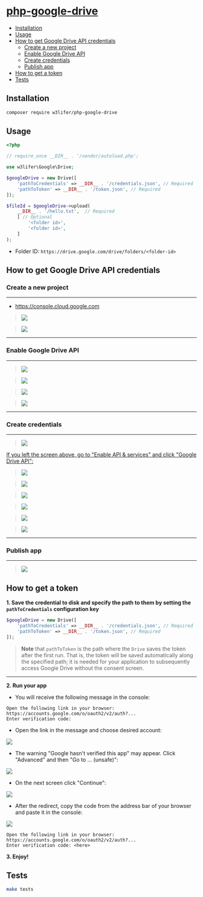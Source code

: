 # [php-google-drive](https://packagist.org/packages/w3lifer/php-google-drive)

- [Installation](#installation)
- [Usage](#usage)
- [How to get Google Drive API credentials](#how-to-get-google-drive-api-credentials)
  - [Create a new project](#create-a-new-project)
  - [Enable Google Drive API](#enable-google-drive-api)
  - [Create credentials](#create-credentials)
  - [Publish app](#publish-app)
- [How to get a token](#how-to-get-a-token)
- [Tests](#tests)

## Installation

``` sh
composer require w3lifer/php-google-drive
```

## Usage

``` php
<?php

// require_once __DIR__ . '/vendor/autoload.php';

use w3lifer\Google\Drive;

$googleDrive = new Drive([
    'pathToCredentials' => __DIR__ . '/credentials.json', // Required
    'pathToToken' => __DIR__ . '/token.json', // Required
]);

$fileId = $googleDrive->upload(
    __DIR__ . '/hello.txt',  // Required
    [ // Optional
        '<folder id>',
        '<folder id>',
    ]
);
```

- Folder ID: `https://drive.google.com/drive/folders/<folder-id>`

## How to get Google Drive API credentials

### Create a new project

---

- https://console.cloud.google.com

> ![](img/1.png)

> ![](img/2.png)

---

### Enable Google Drive API

---

> ![](img/3.png)

> ![](img/4.png)

> ![](img/5.png)

> ![](img/6.png)

---

### Create credentials

---

> ![](img/7.png)

<ins>If you left the screen above, go to "Enable API & services" and click "Google Drive API":</ins>

> ![](img/8.png)

> ![](img/9.png)

> ![](img/10.png)

> ![](img/11.png)

> ![](img/12.png)

> ![](img/13.png)

---

### Publish app

---

> ![](img/14.png)

## How to get a token

**1. Save the credential to disk and specify the path to them by setting the `pathToCredentials` configuration key**

``` php
$googleDrive = new Drive([
    'pathToCredentials' => __DIR__ . '/credentials.json', // Required
    'pathToToken' => __DIR__ . '/token.json', // Required
]);
```

> **Note** that `pathToToken` is the path where the `Drive` saves the token after the first run. That is, the token will be saved automatically along the specified path; it is needed for your application to subsequently access Google Drive without the consent screen.

---

**2. Run your app**

- You will receive the following message in the console:

```
Open the following link in your browser:
https://accounts.google.com/o/oauth2/v2/auth?...
Enter verification code:
```

- Open the link in the message and choose desired account:

![](img/15.png)

- The warning "Google hasn't verified this app" may appear. Click "Advanced" and then "Go to ... (unsafe)":

![](img/16.png)

- On the next screen click "Continue":

![](img/17.png)

- After the redirect, copy the code from the address bar of your browser and paste it in the console:

![](img/18.png)

```
Open the following link in your browser:
https://accounts.google.com/o/oauth2/v2/auth?...
Enter verification code: <here>
```

**3. Enjoy!**

## Tests

``` sh
make tests
```
